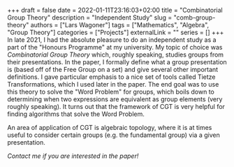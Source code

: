 +++ 
draft = false
date = 2022-01-11T23:16:03+02:00
title = "Combinatorial Group Theory"
description = "Independent Study"
slug = "comb-group-theory"
authors = ["Lars Wagoner"]
tags = ["Mathematics", "Algebra", "Group Theory"]
categories = ["Projects"]
externalLink = ""
series = []
+++
In late 2021, I had the absolute pleasure to do an independent study as a part of the "Honours Programme" at my university. My topic of choice was *Combinatorial Group Theory* which, roughly speaking, studies groups from their presentations. In the paper, I formally define what a group presentation is (based off of the Free Group on a set) and give several other important definitions. I gave particular emphasis to a nice set of tools called Tietze Transformations, which I used later in the paper. The end goal was to use this theory to solve the "Word Problem" for groups, which boils down to determining when two expressions are equivalent as group elements (very roughly speaking). It turns out that the framework of CGT is very helpful for finding algorithms that solve the Word Problem. 

An area of application of CGT is algebraic topology, where it is at times useful to consider certain groups (e.g. the fundamental group) via a given presentation.

*Contact me if you are interested in the paper!*